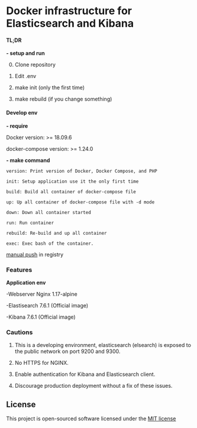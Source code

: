 # Docker infrastructure for Elasticsearch and Kibana

#### TL;DR

  

**- setup and run**

0. Clone repository

  

1. Edit .env

  

2. make init (only the first time)

  

3. make rebuild (if you change something)

  

#### Develop env

**- require**

Docker version: >= 18.09.6

docker-compose version: >= 1.24.0

  

**- make command**

    version: Print version of Docker, Docker Compose, and PHP

    init: Setup application use it the only first time

    build: Build all container of docker-compose file

    up: Up all container of docker-compose file with -d mode

    down: Down all container started

    run: Run container

    rebuild: Re-build and up all container

    exec: Exec bash of the container.
  

[manual push](https://docs.docker.com/engine/reference/commandline/push/) in registry

  

### Features

**Application env**

-Webserver Nginx 1.17-alpine

-Elastisearch 7.6.1 (Official image)

-Kibana 7.6.1 (Official image)

  

### Cautions

  

1. This is a developing environment, elasticsearch (elsearch) is exposed to the public network on port 9200 and 9300.

2. No HTTPS for NGINX.

3. Enable authentication for Kibana and Elasticsearch client.

3. Discourage production deployment without a fix of these issues.

  

## License

  

This project is open-sourced software licensed under the [MIT license](http://opensource.org/licenses/MIT)